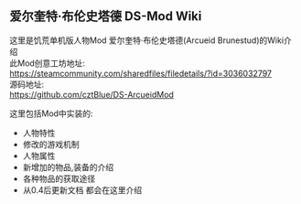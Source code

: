 ## 爱尔奎特·布伦史塔德 DS-Mod Wiki
这里是饥荒单机版人物Mod 爱尔奎特·布伦史塔德(Arcueid Brunestud)的Wiki介绍  
此Mod创意工坊地址:  
https://steamcommunity.com/sharedfiles/filedetails/?id=3036032797  
源码地址:  
https://github.com/cztBlue/DS-ArcueidMod  

这里包括Mod中实装的:  
* 人物特性
* 修改的游戏机制
* 人物属性
* 新增加的物品,装备的介绍
* 各种物品的获取途径  
* 从0.4后更新文档
都会在这里介绍  



